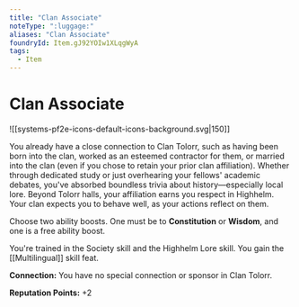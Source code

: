 ```yaml
---
title: "Clan Associate"
noteType: ":luggage:"
aliases: "Clan Associate"
foundryId: Item.gJ92YOIw1XLqgWyA
tags:
  - Item
---
```


# Clan Associate
![[systems-pf2e-icons-default-icons-background.svg|150]]

You already have a close connection to Clan Tolorr, such as having been born into the clan, worked as an esteemed contractor for them, or married into the clan (even if you chose to retain your prior clan affiliation). Whether through dedicated study or just overhearing your fellows' academic debates, you've absorbed boundless trivia about history—especially local lore. Beyond Tolorr halls, your affiliation earns you respect in Highhelm. Your clan expects you to behave well, as your actions reflect on them.

Choose two ability boosts. One must be to **Constitution** or **Wisdom**, and one is a free ability boost.

You're trained in the Society skill and the Highhelm Lore skill. You gain the [[Multilingual]] skill feat.

**Connection:** You have no special connection or sponsor in Clan Tolorr.

**Reputation Points:** +2
